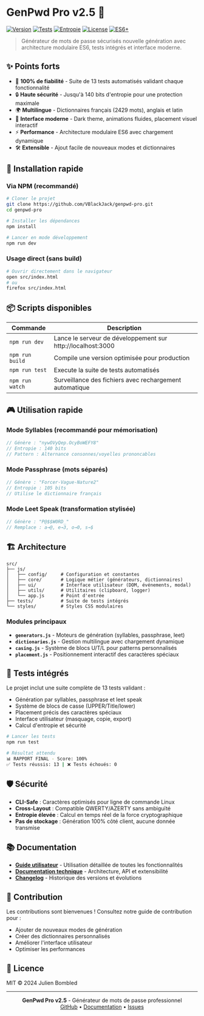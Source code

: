 # GenPwd Pro v2.5 🔐

[![Version](https://img.shields.io/badge/version-2.5.0-blue.svg)](https://github.com/yourusername/genpwd-pro)
[![Tests](https://img.shields.io/badge/tests-13%2F13%20passing-success.svg)](./src/tests/)
[![Entropie](https://img.shields.io/badge/entropy-up%20to%20140%20bits-purple.svg)](./docs/TECHNICAL.md)
[![License](https://img.shields.io/badge/license-MIT-green.svg)](./LICENSE)
[![ES6+](https://img.shields.io/badge/ES6+-modern-orange.svg)](https://www.ecma-international.org/ecma-262/)

> Générateur de mots de passe sécurisés nouvelle génération avec architecture modulaire ES6, tests intégrés et interface moderne.

## ✨ Points forts

- 🎯 **100% de fiabilité** - Suite de 13 tests automatisés validant chaque fonctionnalité
- 🔒 **Haute sécurité** - Jusqu'à 140 bits d'entropie pour une protection maximale
- 🌍 **Multilingue** - Dictionnaires français (2429 mots), anglais et latin
- 🎨 **Interface moderne** - Dark theme, animations fluides, placement visuel interactif
- ⚡ **Performance** - Architecture modulaire ES6 avec chargement dynamique
- 🛠️ **Extensible** - Ajout facile de nouveaux modes et dictionnaires

## 🚀 Installation rapide

### Via NPM (recommandé)
```bash
# Cloner le projet
git clone https://github.com/VBlackJack/genpwd-pro.git
cd genpwd-pro

# Installer les dépendances
npm install

# Lancer en mode développement
npm run dev
```

### Usage direct (sans build)
```bash
# Ouvrir directement dans le navigateur
open src/index.html
# ou
firefox src/index.html
```

## 📦 Scripts disponibles

| Commande | Description |
|----------|-------------|
| `npm run dev` | Lance le serveur de développement sur http://localhost:3000 |
| `npm run build` | Compile une version optimisée pour production |
| `npm run test` | Execute la suite de tests automatisés |
| `npm run watch` | Surveillance des fichiers avec rechargement automatique |

## 🎮 Utilisation rapide

### Mode Syllables (recommandé pour mémorisation)
```javascript
// Génère : "nywOVyQep.OcyBoWEFY8"
// Entropie : 140 bits
// Pattern : Alternance consonnes/voyelles prononcables
```

### Mode Passphrase (mots séparés)
```javascript
// Génère : "Forcer-Vague-Nature2"
// Entropie : 105 bits
// Utilise le dictionnaire français
```

### Mode Leet Speak (transformation stylisée)
```javascript
// Génère : "P@$$W0RD_"
// Remplace : a→@, e→3, o→0, s→$
```

## 🏗️ Architecture

```
src/
├── js/
│   ├── config/     # Configuration et constantes
│   ├── core/       # Logique métier (générateurs, dictionnaires)
│   ├── ui/         # Interface utilisateur (DOM, événements, modal)
│   ├── utils/      # Utilitaires (clipboard, logger)
│   └── app.js      # Point d'entrée
├── tests/          # Suite de tests intégrés
└── styles/         # Styles CSS modulaires
```

### Modules principaux

- **`generators.js`** - Moteurs de génération (syllables, passphrase, leet)
- **`dictionaries.js`** - Gestion multilingue avec chargement dynamique
- **`casing.js`** - Système de blocs U/T/L pour patterns personnalisés
- **`placement.js`** - Positionnement interactif des caractères spéciaux

## 🔬 Tests intégrés

Le projet inclut une suite complète de 13 tests validant :
- Génération par syllables, passphrase et leet speak
- Système de blocs de casse (UPPER/Title/lower)
- Placement précis des caractères spéciaux
- Interface utilisateur (masquage, copie, export)
- Calcul d'entropie et sécurité

```bash
# Lancer les tests
npm run test

# Résultat attendu
📊 RAPPORT FINAL - Score: 100%
✅ Tests réussis: 13 | ❌ Tests échoués: 0
```

## 🛡️ Sécurité

- **CLI-Safe** : Caractères optimisés pour ligne de commande Linux
- **Cross-Layout** : Compatible QWERTY/AZERTY sans ambiguïté
- **Entropie élevée** : Calcul en temps réel de la force cryptographique
- **Pas de stockage** : Génération 100% côté client, aucune donnée transmise

## 📚 Documentation

- [**Guide utilisateur**](./docs/USER-GUIDE.md) - Utilisation détaillée de toutes les fonctionnalités
- [**Documentation technique**](./docs/TECHNICAL.md) - Architecture, API et extensibilité
- [**Changelog**](./CHANGELOG.md) - Historique des versions et évolutions

## 🤝 Contribution

Les contributions sont bienvenues ! Consultez notre guide de contribution pour :
- Ajouter de nouveaux modes de génération
- Créer des dictionnaires personnalisés
- Améliorer l'interface utilisateur
- Optimiser les performances

## 📄 Licence

MIT © 2024 Julien Bombled

---

<div align="center">
  <b>GenPwd Pro v2.5</b> - Générateur de mots de passe professionnel<br>
  <a href="https://github.com/yourusername/genpwd-pro">GitHub</a> •
  <a href="./docs/USER-GUIDE.md">Documentation</a> •
  <a href="https://github.com/yourusername/genpwd-pro/issues">Issues</a>
</div>
